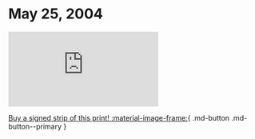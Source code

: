 # May 25, 2004

![](https://www.achewood.com/comic.php?date=05252004)

[Buy a signed strip of this print! :material-image-frame:](https://achewood-holiday-pop-up.myshopify.com/products/strip#05282004){ .md-button .md-button--primary }
